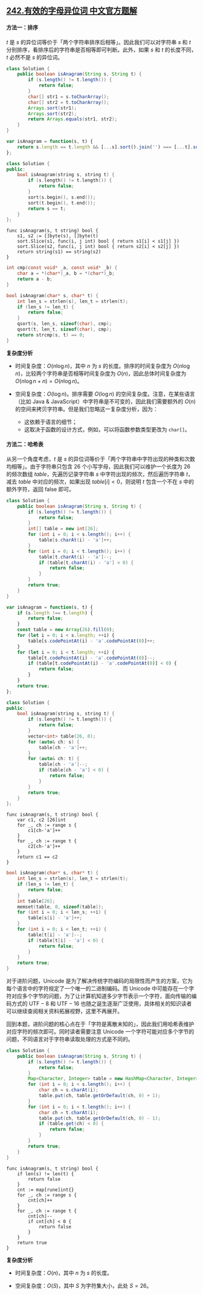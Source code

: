 ## [242.有效的字母异位词 中文官方题解](https://leetcode.cn/problems/valid-anagram/solutions/100000/you-xiao-de-zi-mu-yi-wei-ci-by-leetcode-solution)
#### 方法一：排序

$t$ 是 $s$ 的异位词等价于「两个字符串排序后相等」。因此我们可以对字符串 $s$ 和 $t$ 分别排序，看排序后的字符串是否相等即可判断。此外，如果 $s$ 和 $t$ 的长度不同，$t$ 必然不是 $s$ 的异位词。

```Java [sol1-Java]
class Solution {
    public boolean isAnagram(String s, String t) {
        if (s.length() != t.length()) {
            return false;
        }
        char[] str1 = s.toCharArray();
        char[] str2 = t.toCharArray();
        Arrays.sort(str1);
        Arrays.sort(str2);
        return Arrays.equals(str1, str2);
    }
}
```

```JavaScript [sol1-JavaScript]
var isAnagram = function(s, t) {
    return s.length == t.length && [...s].sort().join('') === [...t].sort().join('')
};
```

```C++ [sol1-C++]
class Solution {
public:
    bool isAnagram(string s, string t) {
        if (s.length() != t.length()) {
            return false;
        }
        sort(s.begin(), s.end());
        sort(t.begin(), t.end());
        return s == t;
    }
};
```

```Golang [sol1-Golang]
func isAnagram(s, t string) bool {
    s1, s2 := []byte(s), []byte(t)
    sort.Slice(s1, func(i, j int) bool { return s1[i] < s1[j] })
    sort.Slice(s2, func(i, j int) bool { return s2[i] < s2[j] })
    return string(s1) == string(s2)
}
```

```C [sol1-C]
int cmp(const void* _a, const void* _b) {
    char a = *(char*)_a, b = *(char*)_b;
    return a - b;
}

bool isAnagram(char* s, char* t) {
    int len_s = strlen(s), len_t = strlen(t);
    if (len_s != len_t) {
        return false;
    }
    qsort(s, len_s, sizeof(char), cmp);
    qsort(t, len_t, sizeof(char), cmp);
    return strcmp(s, t) == 0;
}
```

**复杂度分析**

* 时间复杂度：$O(n \log n)$，其中 $n$ 为 $s$ 的长度。排序的时间复杂度为 $O(n\log n)$，比较两个字符串是否相等时间复杂度为 $O(n)$，因此总体时间复杂度为 $O(n \log n+n)=O(n\log n)$。

* 空间复杂度：$O(\log n)$。排序需要 $O(\log n)$ 的空间复杂度。注意，在某些语言（比如 Java & JavaScript）中字符串是不可变的，因此我们需要额外的 $O(n)$ 的空间来拷贝字符串。但是我们忽略这一复杂度分析，因为：
   * 这依赖于语言的细节；
   * 这取决于函数的设计方式，例如，可以将函数参数类型更改为 `char[]`。

#### 方法二：哈希表

从另一个角度考虑，$t$ 是 $s$ 的异位词等价于「两个字符串中字符出现的种类和次数均相等」。由于字符串只包含 $26$ 个小写字母，因此我们可以维护一个长度为 $26$ 的频次数组 $\textit{table}$，先遍历记录字符串 $s$ 中字符出现的频次，然后遍历字符串 $t$，减去 $\textit{table}$ 中对应的频次，如果出现 $\textit{table}[i]<0$，则说明 $t$ 包含一个不在 $s$ 中的额外字符，返回 $\text{false}$ 即可。

```Java [sol2-Java]
class Solution {
    public boolean isAnagram(String s, String t) {
        if (s.length() != t.length()) {
            return false;
        }
        int[] table = new int[26];
        for (int i = 0; i < s.length(); i++) {
            table[s.charAt(i) - 'a']++;
        }
        for (int i = 0; i < t.length(); i++) {
            table[t.charAt(i) - 'a']--;
            if (table[t.charAt(i) - 'a'] < 0) {
                return false;
            }
        }
        return true;
    }
}
```

```JavaScript [sol2-JavaScript]
var isAnagram = function(s, t) {
    if (s.length !== t.length) {
        return false;
    }
    const table = new Array(26).fill(0);
    for (let i = 0; i < s.length; ++i) {
        table[s.codePointAt(i) - 'a'.codePointAt(0)]++;
    }
    for (let i = 0; i < t.length; ++i) {
        table[t.codePointAt(i) - 'a'.codePointAt(0)]--;
        if (table[t.codePointAt(i) - 'a'.codePointAt(0)] < 0) {
            return false;
        }
    }
    return true;
};
```

```C++ [sol2-C++]
class Solution {
public:
    bool isAnagram(string s, string t) {
        if (s.length() != t.length()) {
            return false;
        }
        vector<int> table(26, 0);
        for (auto& ch: s) {
            table[ch - 'a']++;
        }
        for (auto& ch: t) {
            table[ch - 'a']--;
            if (table[ch - 'a'] < 0) {
                return false;
            }
        }
        return true;
    }
};
```

```Golang [sol2-Golang]
func isAnagram(s, t string) bool {
    var c1, c2 [26]int
    for _, ch := range s {
        c1[ch-'a']++
    }
    for _, ch := range t {
        c2[ch-'a']++
    }
    return c1 == c2
}
```

```C [sol2-C]
bool isAnagram(char* s, char* t) {
    int len_s = strlen(s), len_t = strlen(t);
    if (len_s != len_t) {
        return false;
    }
    int table[26];
    memset(table, 0, sizeof(table));
    for (int i = 0; i < len_s; ++i) {
        table[s[i] - 'a']++;
    }
    for (int i = 0; i < len_t; ++i) {
        table[t[i] - 'a']--;
        if (table[t[i] - 'a'] < 0) {
            return false;
        }
    }
    return true;
}
```

对于进阶问题，$\text{Unicode}$ 是为了解决传统字符编码的局限性而产生的方案，它为每个语言中的字符规定了一个唯一的二进制编码。而 $\text{Unicode}$ 中可能存在一个字符对应多个字节的问题，为了让计算机知道多少字节表示一个字符，面向传输的编码方式的 $\text{UTF}-8$ 和 $\text{UTF}-16$ 也随之诞生逐渐广泛使用，具体相关的知识读者可以继续查阅相关资料拓展视野，这里不再展开。

回到本题，进阶问题的核心点在于「字符是离散未知的」，因此我们用哈希表维护对应字符的频次即可。同时读者需要注意 $\text{Unicode}$ 一个字符可能对应多个字节的问题，不同语言对于字符串读取处理的方式是不同的。

```Java [sol3-Java]
class Solution {
    public boolean isAnagram(String s, String t) {
        if (s.length() != t.length()) {
            return false;
        }
        Map<Character, Integer> table = new HashMap<Character, Integer>();
        for (int i = 0; i < s.length(); i++) {
            char ch = s.charAt(i);
            table.put(ch, table.getOrDefault(ch, 0) + 1);
        }
        for (int i = 0; i < t.length(); i++) {
            char ch = t.charAt(i);
            table.put(ch, table.getOrDefault(ch, 0) - 1);
            if (table.get(ch) < 0) {
                return false;
            }
        }
        return true;
    }
}
```

```Golang [sol3-Golang]
func isAnagram(s, t string) bool {
    if len(s) != len(t) {
        return false
    }
    cnt := map[rune]int{}
    for _, ch := range s {
        cnt[ch]++
    }
    for _, ch := range t {
        cnt[ch]--
        if cnt[ch] < 0 {
            return false
        }
    }
    return true
}
```

**复杂度分析**

* 时间复杂度：$O(n)$，其中 $n$ 为 $s$ 的长度。

* 空间复杂度：$O(S)$，其中 $S$ 为字符集大小，此处 $S=26$。